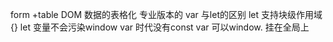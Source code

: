 form +table DOM 数据的表格化
专业版本的
var 与let的区别
let 支持块级作用域{}
let 变量不会污染window
var 时代没有const var 可以window. 挂在全局上
